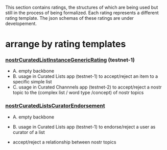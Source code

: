 This section contains ratings, the structures of which are being used but still in the process of being formalized. Each rating represents a different rating template. The json schemas of these ratings are under developement.

# arrange by rating templates

### [nostrCuratedListInstanceGenericRating](nostrCuratedListInstanceGenericRating.md) (testnet-1)
- A. empty backbone
- B. usage in Curated Lists app (testnet-1) to accept/reject an item to a specific simple list
- C. usage in Curated Channnels app (testnet-2) to accept/reject a nostr topic to the (complex list / word type /concept) of nostr topics

### [nostrCuratedListsCuratorEndorsement](nostrCuratedListsCuratorEndorsement.md)
- A. empty backbone
- B. usage in Curated Lists app (testnet-1) to endorse/reject a user as curator of a list


- accept/reject a relationship between nostr topics
